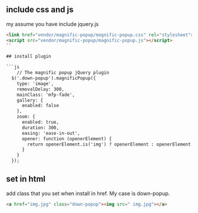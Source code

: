 ## include css and js
my assume you have include jquery.js

```html
<link href="vendor/magnific-popup/magnific-popup.css" rel="stylesheet"> 
<script src="vendor/magnific-popup/magnific-popup.js"></script>
``

## install plugin

```js
    // The magnific popup jQuery plugin
  $('.down-popup').magnificPopup({
    type: 'image',
    removalDelay: 300,
    mainClass: 'mfp-fade',
    gallery: {
      enabled: false
    },
    zoom: {
      enabled: true,
      duration: 300,
      easing: 'ease-in-out',
      opener: function (openerElement) {
        return openerElement.is('img') ? openerElement : openerElement.find('img');
      }
    }
  });
```

## set in html
add class that you set when install in href. My case is down-popup.

```html
<a href="img.jpg" class="down-popup"><img src=" img.jpg"></a>
```
